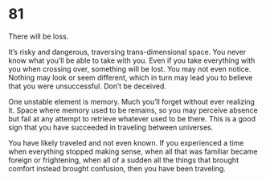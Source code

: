 # 81

There will be loss.

It’s risky and dangerous, traversing trans-dimensional space. You never know what you’ll be able to take with you. Even if you take everything with you when crossing over, something will be lost. You may not even notice. Nothing may look or seem different, which in turn may lead you to believe that you were unsuccessful. Don’t be deceived. 

One unstable element is memory. Much you’ll forget without ever realizing it. Space where memory used to be remains, so you may perceive absence but fail at any attempt to retrieve whatever used to be there. This is a good sign that you have succeeded in traveling between universes.

You have likely traveled and not even known. If you experienced a time when everything stopped making sense, when all that was familiar became foreign or frightening, when all of a sudden all the things that brought comfort instead brought confusion, then you have been traveling.

